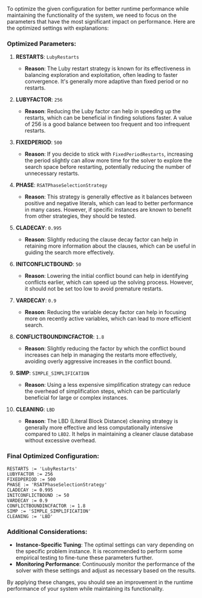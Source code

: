 To optimize the given configuration for better runtime performance while maintaining the functionality of the system, we need to focus on the parameters that have the most significant impact on performance. Here are the optimized settings with explanations:

### Optimized Parameters:

1. **RESTARTS**: `LubyRestarts`
   - **Reason**: The Luby restart strategy is known for its effectiveness in balancing exploration and exploitation, often leading to faster convergence. It's generally more adaptive than fixed period or no restarts.
   
2. **LUBYFACTOR**: `256`
   - **Reason**: Reducing the Luby factor can help in speeding up the restarts, which can be beneficial in finding solutions faster. A value of 256 is a good balance between too frequent and too infrequent restarts.

3. **FIXEDPERIOD**: `500`
   - **Reason**: If you decide to stick with `FixedPeriodRestarts`, increasing the period slightly can allow more time for the solver to explore the search space before restarting, potentially reducing the number of unnecessary restarts.

4. **PHASE**: `RSATPhaseSelectionStrategy`
   - **Reason**: This strategy is generally effective as it balances between positive and negative literals, which can lead to better performance in many cases. However, if specific instances are known to benefit from other strategies, they should be tested.

5. **CLADECAY**: `0.995`
   - **Reason**: Slightly reducing the clause decay factor can help in retaining more information about the clauses, which can be useful in guiding the search more effectively.

6. **INITCONFLICTBOUND**: `50`
   - **Reason**: Lowering the initial conflict bound can help in identifying conflicts earlier, which can speed up the solving process. However, it should not be set too low to avoid premature restarts.

7. **VARDECAY**: `0.9`
   - **Reason**: Reducing the variable decay factor can help in focusing more on recently active variables, which can lead to more efficient search.

8. **CONFLICTBOUNDINCFACTOR**: `1.8`
   - **Reason**: Slightly reducing the factor by which the conflict bound increases can help in managing the restarts more effectively, avoiding overly aggressive increases in the conflict bound.

9. **SIMP**: `SIMPLE_SIMPLIFICATION`
   - **Reason**: Using a less expensive simplification strategy can reduce the overhead of simplification steps, which can be particularly beneficial for large or complex instances.

10. **CLEANING**: `LBD`
    - **Reason**: The LBD (Literal Block Distance) cleaning strategy is generally more effective and less computationally intensive compared to `LBD2`. It helps in maintaining a cleaner clause database without excessive overhead.

### Final Optimized Configuration:
```plaintext
RESTARTS := 'LubyRestarts'
LUBYFACTOR := 256
FIXEDPERIOD := 500
PHASE := 'RSATPhaseSelectionStrategy'
CLADECAY := 0.995
INITCONFLICTBOUND := 50
VARDECAY := 0.9
CONFLICTBOUNDINCFACTOR := 1.8
SIMP := 'SIMPLE_SIMPLIFICATION'
CLEANING := 'LBD'
```

### Additional Considerations:
- **Instance-Specific Tuning**: The optimal settings can vary depending on the specific problem instance. It is recommended to perform some empirical testing to fine-tune these parameters further.
- **Monitoring Performance**: Continuously monitor the performance of the solver with these settings and adjust as necessary based on the results.

By applying these changes, you should see an improvement in the runtime performance of your system while maintaining its functionality.